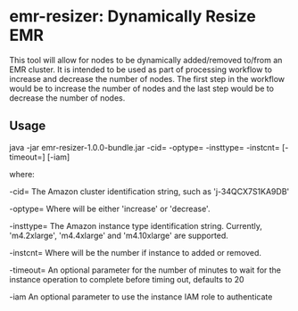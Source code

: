 # emr-resizer: Dynamically Resize EMR

This tool will allow for nodes to be dynamically added/removed to/from an EMR cluster.
It is intended to be used as part of processing workflow to increase and decrease the
number of nodes. The first step in the workflow would be to increase the number of nodes
and the last step would be to decrease the number of nodes.

## Usage

java -jar emr-resizer-1.0.0-bundle.jar  -cid=<id> -optype=<operation> -insttype=<type> -instcnt=<num> [-timeout=<num>] [-iam]

where:

  -cid=<id>
    The Amazon cluster identification string, such as 'j-34QCX7S1KA9DB'

  -optype=<operation>
    Where <operation> will be either 'increase' or 'decrease'.

  -insttype=<type>
    The Amazon instance type identification string. Currently, 'm4.2xlarge', 'm4.4xlarge'
    and 'm4.10xlarge' are supported.

  -instcnt=<num>
    Where <num> will be the number if instance to added or removed. 

  -timeout=<num>
    An optional parameter for the number of minutes to wait for the instance operation
    to complete before timing out, defaults to 20

  -iam
    An optional parameter to use the instance IAM role to authenticate
